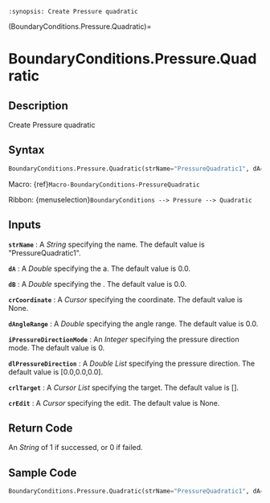 ```{module} BoundaryConditions.Pressure.Quadratic()
:synopsis: Create Pressure quadratic
```

(BoundaryConditions.Pressure.Quadratic)=

# BoundaryConditions.Pressure.Quadratic

## Description

Create Pressure quadratic

## Syntax

```python
BoundaryConditions.Pressure.Quadratic(strName="PressureQuadratic1", dA=0.0, dB=0.0, crCoordinate=None, dAngleRange=0.0, iPressureDirectionMode=0, dlPressureDirection=[0.0,0.0,0.0], crlTarget=[], crEdit=None)
```

Macro: {ref}`Macro-BoundaryConditions-PressureQuadratic`

Ribbon: {menuselection}`BoundaryConditions --> Pressure --> Quadratic`

## Inputs

**`strName`**
: A _String_ specifying the name. The default value is "PressureQuadratic1".

**`dA`**
: A _Double_ specifying the a. The default value is 0.0.

**`dB`**
: A _Double_ specifying the . The default value is 0.0.

**`crCoordinate`**
: A _Cursor_ specifying the coordinate. The default value is None.

**`dAngleRange`**
: A _Double_ specifying the angle range. The default value is 0.0.

**`iPressureDirectionMode`**
: An _Integer_ specifying the pressure direction mode. The default value is 0.

**`dlPressureDirection`**
: A _Double List_ specifying the pressure direction. The default value is [0.0,0.0,0.0].

**`crlTarget`**
: A _Cursor List_ specifying the target. The default value is [].

**`crEdit`**
: A _Cursor_ specifying the edit. The default value is None.

## Return Code

An _String_ of 1 if successed, or 0 if failed.

## Sample Code

```python
BoundaryConditions.Pressure.Quadratic(strName="PressureQuadratic1", dA=0.0, dB=0.0, crCoordinate=None, dAngleRange=0.0, iPressureDirectionMode=0, dlPressureDirection=[0.0,0.0,0.0], crlTarget=[], crEdit=None)
```
